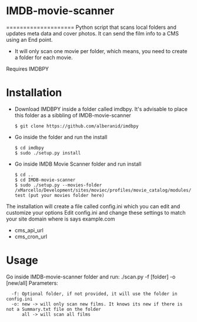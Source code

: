 # IMDB-movie-scanner
====================
Python script that scans local folders and updates meta data and cover photos. It can
send the film info to a CMS using an End point.

* It will only scan one movie per folder, which means, you need to create a folder for each movie.

Requires IMDBPY

Installation
============
- Download IMDBPY inside a folder called imdbpy. It's advisable to place this folder as a sibbling of IMDB-movie-scanner
  ```
  $ git clone https://github.com/alberanid/imdbpy
  ```
- Go inside the folder and run the install
  ``` 
  $ cd imdbpy
  $ sudo ./setup.py install
  ```
- Go inside IMDB Movie Scanner folder and run install
  ```
  $ cd ..
  $ cd IMDB-movie-scanner
  $ sudo ./setup.py --movies-folder /xMarcello/Development/sites/moviec/profiles/movie_catalog/modules/devel/dummy/movies-test (put your movies folder here)
  ```

The installation will create a file called config.ini which you can edit and customize your options
  Edit config.ini and change these settings to match your site domain where is says example.com
  - cms_api_url
  - cms_cron_url

Usage
========
Go inside IMDB-movie-scanner folder and run: ./scan.py -f [folder] -o [new/all]
  Parameters:
  ```
    -f: Optional folder, if not provided, it will use the folder in config.ini
    -o: new -> will only scan new films. It knows its new if there is not a Summary.txt file on the folder
        all -> will scan all films
  ```
